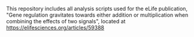 This repository includes all analysis scripts used for the eLife publication, "Gene regulation gravitates towards either addition or multiplication when combining the effects of two signals", located at https://elifesciences.org/articles/59388
